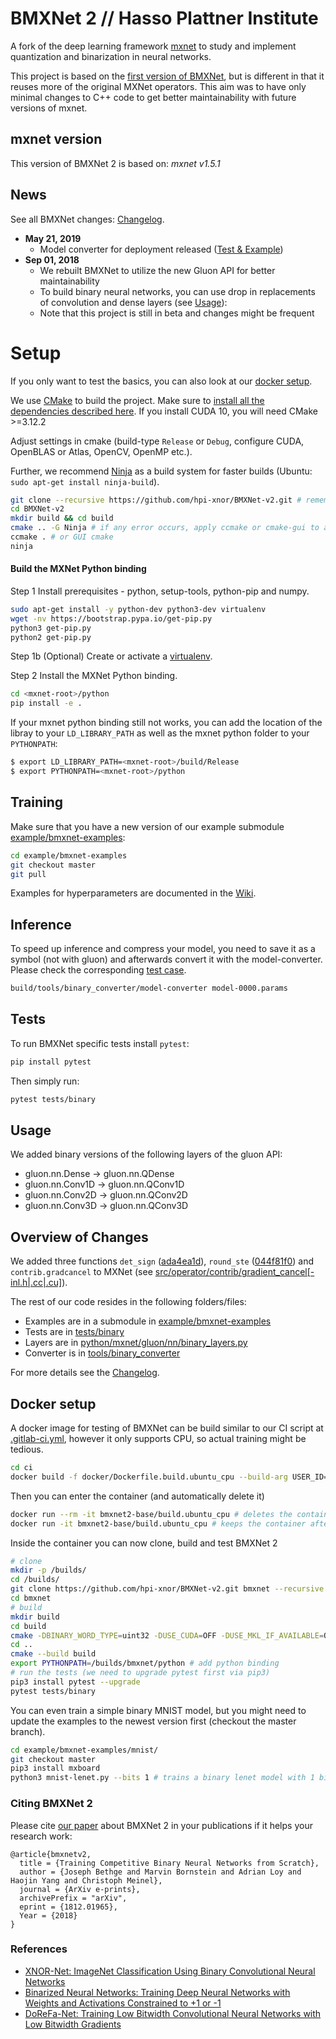 # BMXNet 2 // Hasso Plattner Institute

A fork of the deep learning framework [mxnet](http://mxnet.io) to study and implement quantization and binarization in neural networks.

This project is based on the [first version of BMXNet](https://github.com/hpi-xnor/BMXNet), but is different in that it reuses more of the original MXNet operators.
This aim was to have only minimal changes to C++ code to get better maintainability with future versions of mxnet.

## mxnet version

This version of BMXNet 2 is based on: *mxnet v1.5.1*

## News

See all BMXNet changes: [Changelog](CHANGELOG.md).

- **May 21, 2019**
    - Model converter for deployment released ([Test & Example](tests/binary/test_converter.py))
- **Sep 01, 2018**
    - We rebuilt BMXNet to utilize the new Gluon API for better maintainability
    - To build binary neural networks, you can use drop in replacements of convolution and dense layers (see [Usage](#usage)):
    - Note that this project is still in beta and changes might be frequent

# Setup

If you only want to test the basics, you can also look at our [docker setup](#docker-setup).

We use [CMake](https://cmake.org/download/) to build the project.
Make sure to [install all the dependencies described here](docs/install/build_from_source.md#prerequisites).
If you install CUDA 10, you will need CMake >=3.12.2

Adjust settings in cmake (build-type ``Release`` or ``Debug``, configure CUDA, OpenBLAS or Atlas, OpenCV, OpenMP etc.).

Further, we recommend [Ninja](https://ninja-build.org/) as a build system for faster builds (Ubuntu: `sudo apt-get install ninja-build`).

```bash
git clone --recursive https://github.com/hpi-xnor/BMXNet-v2.git # remember to include the --recursive
cd BMXNet-v2
mkdir build && cd build
cmake .. -G Ninja # if any error occurs, apply ccmake or cmake-gui to adjust the cmake config.
ccmake . # or GUI cmake
ninja
```

#### Build the MXNet Python binding

Step 1 Install prerequisites - python, setup-tools, python-pip and numpy.
```bash
sudo apt-get install -y python-dev python3-dev virtualenv
wget -nv https://bootstrap.pypa.io/get-pip.py
python3 get-pip.py
python2 get-pip.py
```

Step 1b (Optional) Create or activate a [virtualenv](https://virtualenv.pypa.io/).

Step 2 Install the MXNet Python binding.
```bash
cd <mxnet-root>/python
pip install -e .
```

If your mxnet python binding still not works, you can add the location of the libray to your ``LD_LIBRARY_PATH`` as well as the mxnet python folder to your ``PYTHONPATH``:
```bash
$ export LD_LIBRARY_PATH=<mxnet-root>/build/Release
$ export PYTHONPATH=<mxnet-root>/python
```

## Training

Make sure that you have a new version of our example submodule [example/bmxnet-examples](https://github.com/hpi-xnor/BMXNet-v2-examples/):
```bash
cd example/bmxnet-examples
git checkout master
git pull
```

Examples for hyperparameters are documented in the [Wiki](https://github.com/hpi-xnor/BMXNet-v2-wiki/blob/master/hyperparameters.md).

## Inference

To speed up inference and compress your model, you need to save it as a symbol (not with gluon) and afterwards convert it with the model-converter.
Please check the corresponding [test case](tests/binary/test_converter.py).
```bash
build/tools/binary_converter/model-converter model-0000.params
```

## Tests

To run BMXNet specific tests install `pytest`:
```bash
pip install pytest
```

Then simply run:
```bash
pytest tests/binary
```

## Usage

We added binary versions of the following layers of the gluon API:
- gluon.nn.Dense -> gluon.nn.QDense
- gluon.nn.Conv1D -> gluon.nn.QConv1D
- gluon.nn.Conv2D -> gluon.nn.QConv2D
- gluon.nn.Conv3D -> gluon.nn.QConv3D

## Overview of Changes

We added three functions `det_sign` ([ada4ea1d](https://github.com/hpi-xnor/BMXNet-v2/commit/ada4ea1d4418cfdd6cbc6d0159e1a716cb01cd85)), `round_ste` ([044f81f0](https://github.com/hpi-xnor/BMXNet-v2/commit/044f81f028887b9842070df28b28de394bd07516)) and `contrib.gradcancel` to MXNet (see [src/operator/contrib/gradient_cancel[-inl.h|.cc|.cu]](src/operator/contrib)).

The rest of our code resides in the following folders/files:
- Examples are in a submodule in [example/bmxnet-examples](https://github.com/hpi-xnor/BMXNet-v2-examples)
- Tests are in [tests/binary](tests/binary)
- Layers are in [python/mxnet/gluon/nn/binary_layers.py](python/mxnet/gluon/nn/binary_layers.py)
- Converter is in [tools/binary_converter](tools/binary_converter)

For more details see the [Changelog](CHANGELOG.md).

## Docker setup

A docker image for testing of BMXNet can be build similar to our CI script at [.gitlab-ci.yml](.gitlab-ci.yml), however it only supports CPU, so actual training might be tedious.

```bash
cd ci
docker build -f docker/Dockerfile.build.ubuntu_cpu --build-arg USER_ID=1000 --build-arg GROUP_ID=1000 --cache-from bmxnet2-base/build.ubuntu_cpu -t bmxnet2-base/build.ubuntu_cpu docker
```

Then you can enter the container (and automatically delete it)
```bash
docker run --rm -it bmxnet2-base/build.ubuntu_cpu # deletes the container after running
docker run -it bmxnet2-base/build.ubuntu_cpu # keeps the container after running (it needs to be removed manually later)
```

Inside the container you can now clone, build and test BMXNet 2
```bash
# clone
mkdir -p /builds/
cd /builds/
git clone https://github.com/hpi-xnor/BMXNet-v2.git bmxnet --recursive
cd bmxnet
# build
mkdir build
cd build
cmake -DBINARY_WORD_TYPE=uint32 -DUSE_CUDA=OFF -DUSE_MKL_IF_AVAILABLE=OFF -GNinja ..
cd ..
cmake --build build
export PYTHONPATH=/builds/bmxnet/python # add python binding
# run the tests (we need to upgrade pytest first via pip3)
pip3 install pytest --upgrade
pytest tests/binary
```

You can even train a simple binary MNIST model, but you might need to update the examples to the newest version first (checkout the master branch).
```bash
cd example/bmxnet-examples/mnist/
git checkout master
pip3 install mxboard
python3 mnist-lenet.py --bits 1 # trains a binary lenet model with 1 bit activations and 1 bit weights on MNIST
```

### Citing BMXNet 2

Please cite [our paper](https://arxiv.org/abs/1812.01965) about BMXNet 2 in your publications if it helps your research work:

```text
@article{bmxnetv2,
  title = {Training Competitive Binary Neural Networks from Scratch},
  author = {Joseph Bethge and Marvin Bornstein and Adrian Loy and Haojin Yang and Christoph Meinel},
  journal = {ArXiv e-prints},
  archivePrefix = "arXiv",
  eprint = {1812.01965},
  Year = {2018}
}
```

### References

- [XNOR-Net: ImageNet Classification Using Binary Convolutional Neural Networks](https://arxiv.org/abs/1603.05279)
- [Binarized Neural Networks: Training Deep Neural Networks with Weights and Activations Constrained to +1 or -1](https://arxiv.org/abs/1602.02830)
- [DoReFa-Net: Training Low Bitwidth Convolutional Neural Networks with Low Bitwidth Gradients](https://arxiv.org/abs/1606.06160)
